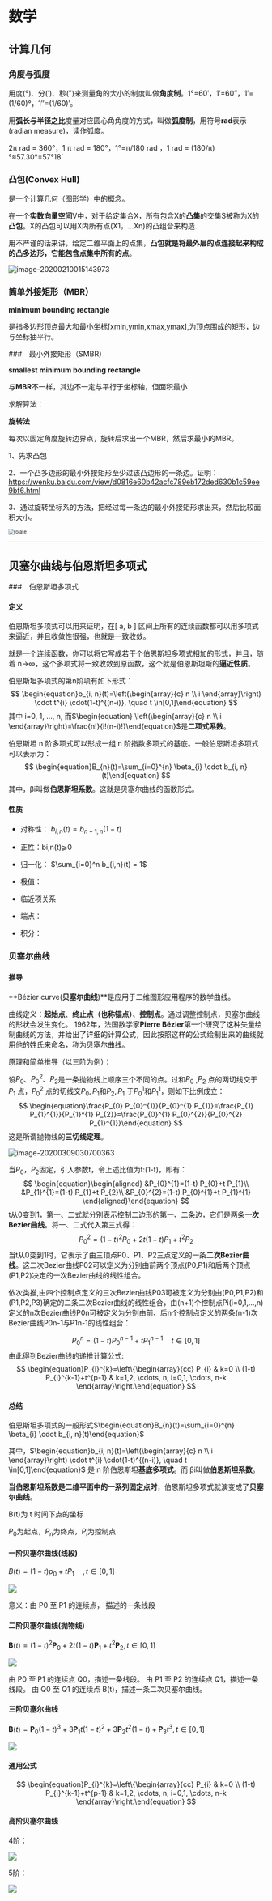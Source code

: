 # 数学

## 计算几何

### 角度与弧度

用度(°)、分(′)、秒(″)来测量角的大小的制度叫做**角度制**。1°=60′，1′=60″，1′=(1/60)°，1″=(1/60)′。

用**弧长与半径之比**度量对应圆心角角度的方式，叫做**弧度制**，用符号**rad**表示(radian measure)，读作弧度。

2π rad = 360°，1 π rad = 180°，1°=π/180 rad ，1 rad = (180/π)°≈57.30°=57°18ˊ





### 凸包(Convex Hull)

是一个计算几何（图形学）中的概念。

在一个**实数向量空间**V中，对于给定集合X，所有包含X的**凸集**的交集S被称为X的**凸包**。X的凸包可以用X内所有点(X1，...Xn)的凸组合来构造.

用不严谨的话来讲，给定二维平面上的点集，**凸包就是将最外层的点连接起来构成的凸多边形，它能包含点集中所有的点**。

![image-20200210015143973](images/数学.assets/image-20200210015143973.png)





### 简单外接矩形（MBR）

**minimum bounding rectangle**

是指多边形顶点最大和最小坐标[xmin,ymin,xmax,ymax],为顶点围成的矩形，边与坐标抽平行。



###　最小外接矩形（SMBR）

**smallest minimum bounding rectangle**

与**MBR**不一样，其边不一定与平行于坐标轴，但面积最小



求解算法：

**旋转法**

每次以固定角度旋转边界点，旋转后求出一个MBR，然后求最小的MBR。

1、先求凸包

2、一个凸多边形的最小外接矩形至少过该凸边形的一条边。证明：https://wenku.baidu.com/view/d0816e60b42acfc789eb172ded630b1c59ee9bf6.html

3、通过旋转坐标系的方法，把经过每一条边的最小外接矩形求出来，然后比较面积大小。

<img src="images/数学.assets/20190225082219179.gif" alt="rolate" style="zoom:67%;" />

***











## 贝塞尔曲线与伯恩斯坦多项式

###　伯恩斯坦多项式

#### 定义

伯恩斯坦多项式可以用来证明，在[ a, b ] 区间上所有的连续函数都可以用多项式来逼近，并且收敛性很强，也就是一致收敛。

就是一个连续函数，你可以将它写成若干个伯恩斯坦多项式相加的形式，并且，随着 n→∞，这个多项式将一致收敛到原函数，这个就是伯恩斯坦斯的**逼近性质**。

伯恩斯坦多项式的第n阶项有如下形式：
$$
\begin{equation}b_{i, n}(t)=\left(\begin{array}{c}
n \\
i
\end{array}\right) \cdot t^{i} \cdot(1-t)^{(n-i)}, \quad t \in[0,1]\end{equation}
$$
其中 i=0, 1, …, n, 而$\begin{equation} \left(\begin{array}{c}  n \\ i  \end{array}\right)=\frac{n!}{i!(n-i)!}\end{equation}$是**二项式系数**。

伯恩斯坦 n 阶多项式可以形成一组 n 阶指数多项式的基底。一般伯恩斯坦多项式可以表示为：
$$
\begin{equation}B_{n}(t)=\sum_{i=0}^{n} \beta_{i} \cdot b_{i, n}(t)\end{equation}
$$
其中，βi叫做**伯恩斯坦系数**。这就是贝塞尔曲线的函数形式。



#### 性质

- 对称性： $b_{i,n}(t) = b_{n-1,n}(1-t)$

- 正性：bi,n(t)⩾0
- 归一化： $\sum_{i=0}^n b_{i,n}(t) = 1$ 
- 极值：
- 临近项关系
- 端点：
- 积分：





### 贝塞尔曲线



#### 推导

**Bézier curve(**贝塞尔曲线**)**是应用于二维图形应用程序的数学曲线。 

曲线定义：**起始点**、**终止点（也称锚点）**、**控制点**。通过调整控制点，贝塞尔曲线的形状会发生变化。 1962年，法国数学家**Pierre Bézier**第一个研究了这种矢量绘制曲线的方法，并给出了详细的计算公式，因此按照这样的公式绘制出来的曲线就用他的姓氏来命名，称为贝塞尔曲线。

原理和简单推导（以三阶为例）：

设$P_0$、$P_0^2$、$P_2$是一条抛物线上顺序三个不同的点。过和$P_0$ ,$P_2$ 点的两切线交于$P_1$ 点，$P_0^2$ 点的切线交$P_0,P_1$和$P_2,P_1$ 于$P_0^1$和$P_1^1$，则如下比例成立：
$$
\begin{equation}\frac{P_{0} P_{0}^{1}}{P_{0}^{1} P_{1}}=\frac{P_{1} P_{1}^{1}}{P_{1}^{1} P_{2}}=\frac{P_{0}^{1} P_{0}^{2}}{P_{0}^{2} P_{1}^{1}}\end{equation}
$$
这是所谓抛物线的**三切线定理**。

![image-20200309030700363](images/数学.assets/image-20200309030700363.png)



当$P_0$，$P_2$固定，引入参数t，令上述比值为t:(1-t)，即有：
$$
\begin{equation}\begin{aligned}
&P_{0}^{1}=(1-t) P_{0}+t P_{1}\\
&P_{1}^{1}=(1-t) P_{1}+t P_{2}\\
&P_{0}^{2}=(1-t) P_{0}^{1}+t P_{1}^{1}
\end{aligned}\end{equation}
$$
t从0变到1，第一、二式就分别表示控制二边形的第一、二条边，它们是两条**一次Bezier曲线**。将一、二式代入第三式得：
$$
\begin{equation}P_{0}^{2}=(1-t)^{2} P_{0}+2 t(1-t) P_{1}+t^{2} P_{2}\end{equation}
$$
当t从0变到1时，它表示了由三顶点P0、P1、P2三点定义的一条**二次Bezier曲线**。这二次Bezier曲线P02可以定义为分别由前两个顶点(P0,P1)和后两个顶点(P1,P2)决定的一次Bezier曲线的线性组合。

依次类推,由四个控制点定义的三次Bezier曲线P03可被定义为分别由(P0,P1,P2)和(P1,P2,P3)确定的二条二次Bezier曲线的线性组合，由(n+1)个控制点Pi(i=0,1,...,n)定义的n次Bezier曲线P0n可被定义为分别由前、后n个控制点定义的两条(n-1)次Bezier曲线P0n-1与P1n-1的线性组合：

$$
\begin{equation}P_{0}^{n}=(1-t) P_{0}^{n-1}+t P_{1}^{n-1} \quad t \in[0,1]\end{equation}
$$
由此得到Bezier曲线的递推计算公式:
$$
\begin{equation}P_{i}^{k}=\left\{\begin{array}{cc}
P_{i} & k=0 \\
(1-t) P_{i}^{k-1}+t^{p-1} & k=1,2, \cdots, n, i=0,1, \cdots, n-k
\end{array}\right.\end{equation}
$$

#### 总结

伯恩斯坦多项式的一般形式$\begin{equation}B_{n}(t)=\sum_{i=0}^{n} \beta_{i} \cdot b_{i, n}(t)\end{equation}$

其中，$\begin{equation}b_{i, n}(t)=\left(\begin{array}{c}
n \\
i
\end{array}\right) \cdot t^{i} \cdot(1-t)^{(n-i)}, \quad t \in[0,1]\end{equation}$ 是 n 阶伯恩斯坦**基底多项式**。而 βi叫做**伯恩斯坦系数**。

**当伯恩斯坦系数是二维平面中的一系列固定点时**，伯恩斯坦多项式就演变成了**贝塞尔曲线**。



B(t)为 t 时间下点的坐标

$P_0$为起点，$P_n$为终点，$P_i$为控制点

#### 一阶贝塞尔曲线(线段)

$\begin{equation}B(t)=(1-t) p_{0}+t P_{1} \quad, t \in[0,1]\end{equation}$

![](images/数学.assets/0_1282984413d5g2.gif)

意义：由 P0 至 P1 的连续点， 描述的一条线段



#### 二阶贝塞尔曲线(抛物线)

$\begin{equation}\mathbf{B}(t)=(1-t)^{2} \mathbf{P}_{0}+2 t(1-t) \mathbf{P}_{1}+t^{2} \mathbf{P}_{2}, t \in[0,1]\end{equation}$

![](images/数学.assets/0_1282984428GQ1X.gif)

由 P0 至 P1 的连续点 Q0，描述一条线段。 
由 P1 至 P2 的连续点 Q1，描述一条线段。 
由 Q0 至 Q1 的连续点 B(t)，描述一条二次贝塞尔曲线。



#### 三阶贝塞尔曲线

$\begin{equation}\mathbf{B}(t)=\mathbf{P}_{0}(1-t)^{3}+3 \mathbf{P}_{1} t(1-t)^{2}+3 \mathbf{P}_{2} t^{2}(1-t)+\mathbf{P}_{3} t^{3}, t \in[0,1]\end{equation}$

![](images/数学.assets/0_1282984443K2nb.gif)



#### 通用公式

$$
\begin{equation}P_{i}^{k}=\left\{\begin{array}{cc}
P_{i} & k=0 \\
(1-t) P_{i}^{k-1}+t^{p-1} & k=1,2, \cdots, n, i=0,1, \cdots, n-k
\end{array}\right.\end{equation}
$$



#### 高阶贝塞尔曲线

4阶：

![](images/数学.assets/0_1282984909h1A9.gif)



5阶：

![](images/数学.assets/0_12829849831AAl.gif)









